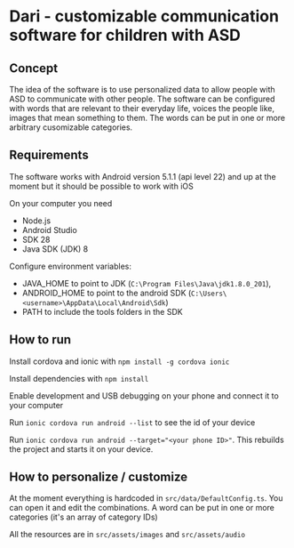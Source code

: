 # Dari - customizable communication software for children with ASD

## Concept 

The idea of the software is to use personalized data to allow people with ASD to communicate with other people. The software can be configured with words that are relevant to their everyday life, voices the people like, images that mean something to them.
The words can be put in one or more arbitrary cusomizable categories.

## Requirements

The software works with Android version 5.1.1 (api level 22) and up at the moment but it should be possible to work with iOS

On your computer you need 
* Node.js
* Android Studio
* SDK 28
* Java SDK (JDK) 8

Configure environment variables: 
* JAVA_HOME to point to JDK (`C:\Program Files\Java\jdk1.8.0_201`), 
* ANDROID_HOME to point to the android SDK (`C:\Users\<username>\AppData\Local\Android\Sdk`)
* PATH to include the tools folders in the SDK


## How to run

Install cordova and ionic with `npm install -g cordova ionic`

Install dependencies with `npm install`

Enable development and USB debugging on your phone and connect it to your computer

Run `ionic cordova run android --list` to see the id of your device

Run `ionic cordova run android --target="<your phone ID>"`. This rebuilds the project and starts it on your device. 

## How to personalize / customize

At the moment everything is hardcoded in `src/data/DefaultConfig.ts`. You can open it and edit the combinations.
A word can be put in one or more categories (it's an array of category IDs)

All the resources are in `src/assets/images` and `src/assets/audio`


